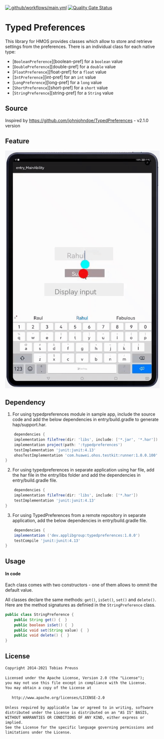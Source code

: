 [![.github/workflows/main.yml](https://github.com/applibgroup/TypedPreferences/actions/workflows/main.yml/badge.svg)](https://github.com/applibgroup/TypedPreferences/actions/workflows/main.yml)   [![Quality Gate Status](https://sonarcloud.io/api/project_badges/measure?project=applibgroup_TypedPreferences&metric=alert_status)](https://sonarcloud.io/summary/new_code?id=applibgroup_TypedPreferences)


# Typed Preferences

This library for HMOS provides classes which allow to store
and retrieve settings from the preferences. There is an individual
class for each native type:

* [`BooleanPreference`][boolean-pref] for a `boolean` value
* [`DoublePreference`][double-pref] for a `double` value
* [`FloatPreference`][float-pref] for a `float` value
* [`IntPreference`][int-pref] for an `int` value
* [`LongPreference`][long-pref] for a `long` value
* [`ShortPreference`][short-pref] for a `short` value
* [`StringPreference`][string-pref] for a `String` value

## Source

Inspired by https://github.com/johnjohndoe/TypedPreferences - v2.1.0 version

## Feature

<img src="Screenshot/demo.gif" width="500">

## Dependency
1. For using typedpreferences module in sample app, include the source code and add the below dependencies in entry/build.gradle to generate hap/support.har.
```groovy
    dependencies {
    implementation fileTree(dir: 'libs', include: ['*.jar', '*.har'])
    implementation project(path: ':typedpreferences')
    testImplementation 'junit:junit:4.13'
    ohosTestImplementation 'com.huawei.ohos.testkit:runner:1.0.0.100'
}
```
2. For using typedpreferences in separate application using har file, add the har file in the entry/libs folder and add the dependencies in entry/build.gradle file.
```groovy
    dependencies {
    implementation fileTree(dir: 'libs', include: ['*.har'])
    testImplementation 'junit:junit:4.13'
}
```
3. For using TypedPreferences from a remote repository in separate application, add the below dependencies in entry/build.gradle file.
``` groovy
    dependencies {
    implementation ('dev.applibgroup:typedpreferences:1.0.0')
    testCompile 'junit:junit:4.13'
}
```
## Usage

#### In code
Each class comes with two constructors - one of them allows to ommit
the default value.

All classes declare the same methods: `get()`, `isSet()`, `set()` and `delete()`.
Here are the method signatures as definied in the `StringPreference` class.
```java
public class StringPreference {
    public String get() {  }
    public boolean isSet() {  }
    public void set(String value) {  }
    public void delete() {  }
}
```

## License

    Copyright 2014-2021 Tobias Preuss

    Licensed under the Apache License, Version 2.0 (the "License");
    you may not use this file except in compliance with the License.
    You may obtain a copy of the License at

       http://www.apache.org/licenses/LICENSE-2.0

    Unless required by applicable law or agreed to in writing, software
    distributed under the License is distributed on an "AS IS" BASIS,
    WITHOUT WARRANTIES OR CONDITIONS OF ANY KIND, either express or implied.
    See the License for the specific language governing permissions and
    limitations under the License.
